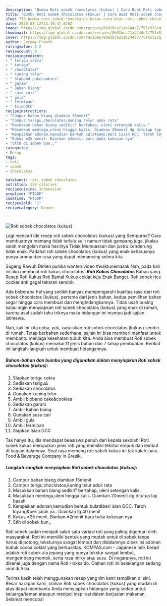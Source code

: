 ```yaml
---
description: "Bumbu Roti sobek chocolatos (kukus) | Cara Buat Roti sobek chocolatos (kukus) Yang Menggugah Selera"
title: "Bumbu Roti sobek chocolatos (kukus) | Cara Buat Roti sobek chocolatos (kukus) Yang Menggugah Selera"
slug: 750-bumbu-roti-sobek-chocolatos-kukus-cara-buat-roti-sobek-chocolatos-kukus-yang-menggugah-selera
date: 2020-08-12T23:19:47.026Z
image: https://img-global.cpcdn.com/recipes/8b91bca21ab244c7/751x532cq70/roti-sobek-chocolatos-kukus-foto-resep-utama.jpg
thumbnail: https://img-global.cpcdn.com/recipes/8b91bca21ab244c7/751x532cq70/roti-sobek-chocolatos-kukus-foto-resep-utama.jpg
cover: https://img-global.cpcdn.com/recipes/8b91bca21ab244c7/751x532cq70/roti-sobek-chocolatos-kukus-foto-resep-utama.jpg
author: Jeremy French
ratingvalue: 3.2
reviewcount: 8
recipeingredient:
- " terigu cakra"
- " terigu"
- " chocolatos"
- " kuning telur"
- " bloband cakecookies"
- " garam"
- " Bahan biang"
- " susu cair"
- " gula"
- " fermipan"
- " IsianDCC"
recipeinstructions:
- "Campur bahan biang diamkan 15menit"
- "Campur terigu,chocolatos,kuning telur aduk rata"
- "Masukkan bahan biang sedikit² bertahap, uleni setengah kalis."
- "Masukkan mentega,uleni hingga kalis. Diamkan 20menit dg ditutup lap basah"
- "Kempiskan adonan,kemudian bentuk bulat&amp;beri isian DCC. Taroh loyang&amp;beri jarak ya.. Diamkan lg 40 menit"
- "Kukus ±25 menit. Biarkan ±2menit baru buka kukusan nya"
- "Stlh di sobek bun,,"
categories:
- Resep
tags:
- roti
- sobek
- chocolatos

katakunci: roti sobek chocolatos 
nutrition: 276 calories
recipecuisine: Indonesian
preptime: "PT28M"
cooktime: "PT35M"
recipeyield: "1"
recipecategory: Dinner

---
```



![Roti sobek chocolatos (kukus)](https://img-global.cpcdn.com/recipes/8b91bca21ab244c7/751x532cq70/roti-sobek-chocolatos-kukus-foto-resep-utama.jpg)

Lagi mencari ide resep roti sobek chocolatos (kukus) yang Sempurna? Cara membuatnya memang tidak terlalu sulit namun tidak gampang juga. jikalau salah mengolah maka hasilnya Tidak Memuaskan dan justru cenderung tidak enak. Padahal roti sobek chocolatos (kukus) yang enak seharusnya punya aroma dan rasa yang dapat memancing selera kita.

Sugeng Rawuh Dinten punika wonten video #waktunemasak Nah, pada kali ini aku membuat roti kukus chocolatos. ___Roti Kukus Chocolatos___ Bahan yang. Resep Roti Kukus Roti Bantal Kukus coklat keju Enak Banget. Roti sobek rice cocker anti gagal takaran sendok.

Ada beberapa hal yang sedikit banyak mempengaruhi kualitas rasa dari roti sobek chocolatos (kukus), pertama dari jenis bahan, kedua pemilihan bahan segar hingga cara membuat dan menghidangkannya. Tidak usah pusing kalau ingin menyiapkan roti sobek chocolatos (kukus) yang enak di rumah, karena asal sudah tahu triknya maka hidangan ini mampu jadi sajian istimewa.


Nah, kali ini kita coba, yuk, variasikan roti sobek chocolatos (kukus) sendiri di rumah. Tetap berbahan sederhana, sajian ini bisa memberi manfaat untuk membantu menjaga kesehatan tubuh kita. Anda bisa membuat Roti sobek chocolatos (kukus) memakai 11 jenis bahan dan 7 tahap pembuatan. Berikut ini langkah-langkah untuk membuat hidangannya.

<!--inarticleads1-->

##### Bahan-bahan dan bumbu yang digunakan dalam menyiapkan Roti sobek chocolatos (kukus):

1. Siapkan  terigu cakra
1. Sediakan  terigu∆
1. Sediakan  chocolatos
1. Gunakan  kuning telur
1. Ambil  bloband cake&amp;cookies
1. Sediakan  garam
1. Ambil  Bahan biang:
1. Gunakan  susu cair
1. Ambil  gula
1. Ambil  fermipan
1. Siapkan  Isian:DCC


Tak hanya itu, dia mendapat beasiswa penuh dari kepala sekolah! Roti sobek kukus merupakan jenis roti yang memiliki tekstur empuk dan lembut di bagian dalamnya. Soal rasa memang roti sobek kukus ini tak kalah juara. Food &amp; Beverage Company in Gresik. 

<!--inarticleads2-->

##### Langkah-langkah menyiapkan Roti sobek chocolatos (kukus):

1. Campur bahan biang diamkan 15menit
1. Campur terigu,chocolatos,kuning telur aduk rata
1. Masukkan bahan biang sedikit² bertahap, uleni setengah kalis.
1. Masukkan mentega,uleni hingga kalis. Diamkan 20menit dg ditutup lap basah
1. Kempiskan adonan,kemudian bentuk bulat&amp;beri isian DCC. Taroh loyang&amp;beri jarak ya.. Diamkan lg 40 menit
1. Kukus ±25 menit. Biarkan ±2menit baru buka kukusan nya
1. Stlh di sobek bun,,


Roti sobek sudah menjadi salah satu variasi roti yang paling digemari oleh masyarakat. Roti ini memiliki bentuk yang mudah untuk di sobek tanpa harus di potong, teksturnya sangat lembut dan didalamnya diberi isi adonan bubuk cocoa coklat yang berkualitas. KOMPAS.com - Japanese milk bread adalah roti sobek ala jepang yang punya tekstur sangat lembut, mengembang montok, serta rasa milky atau susu. Di negaranya, roti ini dikenal juga dengan nama Roti Hokkaido. Olahan roti ini belakangan sedang viral di Asia. 

Terima kasih telah menggunakan resep yang tim kami tampilkan di sini. Besar harapan kami, olahan Roti sobek chocolatos (kukus) yang mudah di atas dapat membantu Anda menyiapkan hidangan yang sedap untuk keluarga/teman ataupun menjadi inspirasi dalam berjualan makanan. Selamat mencoba!
